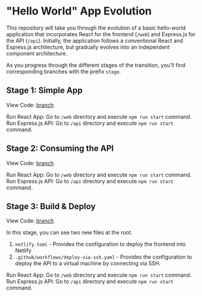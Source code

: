 # "Hello World" App Evolution
This repository will take you through the evolution of a basic hello-world application that incorporates React for the frontend (`/web`) and Express.js for the API (`/api`). Initially, the application follows a conventional React and Express.js architecture, but gradually evolves into an independent component architecture.

As you progress through the different stages of the transition, you'll find corresponding branches with the prefix `stage`.

## Stage 1: Simple App
View Code: [branch](https://github.com/teambit-community/hello-world/tree/stage1-simple_app)

Run React App: Go to `/web` directory and execute `npm run start` command. 
Run Express.js API: Go to `/api` directory and execute `npm run start` command.

## Stage 2: Consuming the API
View Code: [branch](https://github.com/teambit-community/hello-world/tree/stage2-consuming_api)

Run React App: Go to `/web` directory and execute `npm run start` command. 
Run Express.js API: Go to `/api` directory and execute `npm run start` command.

## Stage 3: Build & Deploy
View Code: [branch](https://github.com/teambit-community/hello-world/tree/stage3-build_and_deploy)

In this stage, you can see two new files at the root. 

1. `netlify.toml` - Provides the configuration to deploy the frontend into Netlify
2. `.github/workflows/deploy-via-ssh.yaml` - Provides the configuration to deploy the API to a virtual machine by connecting via SSH.


Run React App: Go to `/web` directory and execute `npm run start` command. 
Run Express.js API: Go to `/api` directory and execute `npm run start` command.
